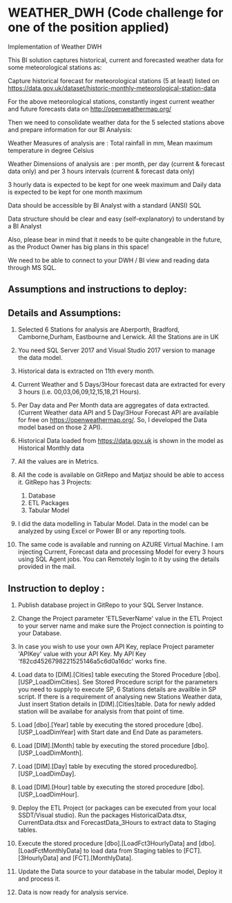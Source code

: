 # WEATHER_DWH (Code challenge for one of the position applied)

Implementation of Weather DWH

This BI solution captures historical, current and forecasted weather data for some meteorological stations as:

Capture historical forecast for meteorological stations (5 at least) listed on https://data.gov.uk/dataset/historic-monthly-meteorological-station-data

For the above meteorological stations, constantly ingest current weather and future forecasts data on http://openweathermap.org/

Then we need to consolidate weather data for the 5 selected stations above and prepare information for our BI Analysis:

Weather Measures of analysis are : Total rainfall in mm, Mean maximum temperature in degree Celsius

Weather Dimensions of analysis are : per month, per day (current & forecast data only) and per 3 hours intervals (current & forecast data only)

3 hourly data is expected to be kept for one week maximum and Daily data is expected to be kept for one month maximum

Data should be accessible by BI Analyst with a standard (ANSI) SQL

Data structure should be clear and easy (self-explanatory) to understand by a BI Analyst

Also, please bear in mind that it needs to be quite changeable in the future, as the Product Owner has big plans in this space!

We need to be able to connect to your DWH / BI view and reading data through MS SQL.

Assumptions and instructions to deploy:
---------------------------------------

Details and Assumptions:
--------------------------

1) Selected 6 Stations for analysis are Aberporth, Bradford, Camborne,Durham, Eastbourne and Lerwick. All the Stations are in UK

2) You need SQL Server 2017 and Visual Studio 2017 version to manage the data model.

3) Historical data is extracted on 11th every month.

4) Current Weather and 5 Days/3Hour forecast data are extracted for every 3 hours (i.e. 00,03,06,09,12,15,18,21 Hours).

5) Per Day data and Per Month data are aggregates of data extracted. (Current Weather data API and 5 Day/3Hour Forecast API are available for free on https://openweathermap.org/. 
   So, I developed the Data model based on those 2 API). 

   
6) Historical Data loaded from https://data.gov.uk is shown in the model as Historical Monthly data
   
7) All the values are in Metrics.

8) All the code is available on GitRepo and Matjaz should be able to access it. GitRepo has 3 Projects: 
     1) Database  
	 2) ETL Packages 
	 3) Tabular Model 
	 
9) I did the data modelling in Tabular Model. Data in the model can be analyzed by using Excel or Power BI or any reporting tools.

10) The same code is available and running on AZURE Virtual Machine. I am injecting Current, Forecast data and processing Model for every 3 hours using SQL Agent jobs. 
    You can Remotely login to it by using the details provided in the mail.


Instruction to deploy :
-------------------------

1) Publish database project in GitRepo to your SQL Server Instance.

2) Change the Project parameter 'ETLSeverName' value in the ETL Project to your server name and make sure the Project connection is pointing to your Database.

3) In case you wish to use your own API Key, replace Project parameter 'APIKey' value with your API Key. My API Key 'f82cd4526798221525146a5c6d0a16dc' works fine.

4) Load data to [DIM].[Cities] table executing the Stored Procedure [dbo].[USP_LoadDimCities]. See Stored Procedure script for the parameters you need to supply to execute SP, 6 Stations details are availble in SP script.
   If there is a requirement of analysing new Stations Weather data, Just insert Station details in [DIM].[Cities]table. Data for newly added station will be availabe for analysis from that point of time. 
    
5) Load [dbo].[Year] table by executing the stored procedure [dbo].[USP_LoadDimYear] with Start date and End Date as parameters. 

6) Load [DIM].[Month] table by executing the stored procedure [dbo].[USP_LoadDimMonth].

7) Load [DIM].[Day] table by executing the stored proceduredbo].[USP_LoadDimDay].
   
8) Load [DIM].[Hour] table by executing the stored procedure [dbo].[USP_LoadDimHour].

9) Deploy the ETL Project (or packages can be executed from your local SSDT/Visual studio). Run the packages HistoricalData.dtsx, CurrentData.dtsx  and ForecastData_3Hours to extract data to Staging tables.

10) Execute the stored procedure [dbo].[LoadFct3HourlyData] and [dbo].[LoadFctMonthlyData] to load data from Staging tables to [FCT].[3HourlyData] and [FCT].[MonthlyData].

11) Update the Data source to your database in the tabular model, Deploy it and process it. 

12) Data is now ready for analysis service.
    
